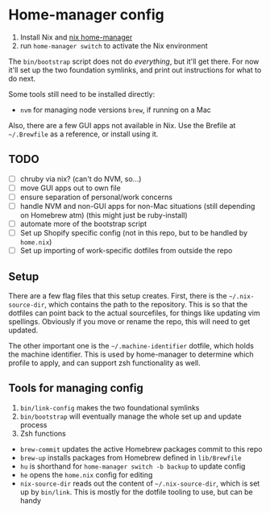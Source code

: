 # Home-manager config

1. Install Nix and [nix home-manager](https://nixos.wiki/wiki/Home_Manager)
2. run `home-manager switch` to activate the Nix environment

The `bin/bootstrap` script does not do *everything*, but it'll get there. For
now it'll set up the two foundation symlinks, and print out instructions for
what to do next.

Some tools still need to be installed directly:

- `nvm` for managing node versions `brew`, if running on a Mac

Also, there are a few GUI apps not available in Nix. Use the Brefile at
`~/.Brewfile` as a reference, or install using it.

## TODO

- [ ] chruby via nix? (can't do NVM, so...)
- [ ] move GUI apps out to own file
- [ ] ensure separation of personal/work concerns
- [ ] handle NVM and non-GUI apps for non-Mac situations (still depending on Homebrew atm) (this might just be ruby-install)
- [ ] automate more of the bootstrap script
- [ ] Set up Shopify specific config (not in this repo, but to be handled by `home.nix`)
- [ ] Set up importing of work-specific dotfiles from outside the repo

## Setup

There are a few flag files that this setup creates. First, there is the
`~/.nix-source-dir`, which contains the path to the repository. This is so that
the dotfiles can point back to the actual sourcefiles, for things like updating
vim spellings. Obviously if you move or rename the repo, this will need to get
updated.

The other important one is the `~/.machine-identifier` dotfile, which holds the
machine identifier. This is used by home-manager to determine which profile to
apply, and can support zsh functionality as well.

## Tools for managing config

1. `bin/link-config` makes the two foundational symlinks
2. `bin/bootstrap` will eventually manage the whole set up and update process
3. Zsh functions
  - `brew-commit` updates the active Homebrew packages commit to this repo
  - `brew-up` installs packages from Homebrew defined in `lib/Brewfile`
  - `hu` is shorthand for `home-manager switch -b backup` to update config
  - `he` opens the `home.nix` config for editing
  - `nix-source-dir` reads out the content of `~/.nix-source-dir`, which is set up by `bin/link`. This is mostly for the dotfile tooling to use, but can be handy
